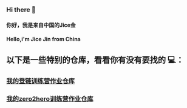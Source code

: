 ### Hi there 👋

<!--
**JiceJin/JiceJin** is a ✨ _special_ ✨ repository because its `README.md` (this file) appears on your GitHub profile.

Here are some ideas to get you started:

- 🔭 I’m currently working on ...
- 🌱 I’m currently learning ...
- 👯 I’m looking to collaborate on ...
- 🤔 I’m looking for help with ...
- 💬 Ask me about ...
- 📫 How to reach me: ...
- 😄 Pronouns: ...
- ⚡ Fun fact: ...
-->
#### 你好，我是来自中国的Jice金
#### Hello,i'm Jice Jin from China

## 以下是一些特别的仓库，看看你有没有要找的 💻：

### [我的登链训练营作业仓库](https://github.com/JiceJin/upchainCamp)

### [我的zero2hero训练营作业仓库](https://github.com/JiceJin/zero2hero-homeworks)
